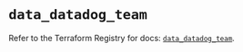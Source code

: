 # `data_datadog_team`

Refer to the Terraform Registry for docs: [`data_datadog_team`](https://registry.terraform.io/providers/datadog/datadog/3.71.0/docs/data-sources/team).
